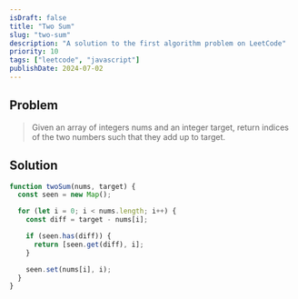 ```yaml
---
isDraft: false
title: "Two Sum"
slug: "two-sum"
description: "A solution to the first algorithm problem on LeetCode"
priority: 10
tags: ["leetcode", "javascript"]
publishDate: 2024-07-02
---
```


## Problem

> Given an array of integers nums and an integer target, return indices of the two numbers such that they add up to target.

## Solution

```js
function twoSum(nums, target) {
  const seen = new Map();

  for (let i = 0; i < nums.length; i++) {
    const diff = target - nums[i];

    if (seen.has(diff)) {
      return [seen.get(diff), i];
    }

    seen.set(nums[i], i);
  }
}
```
